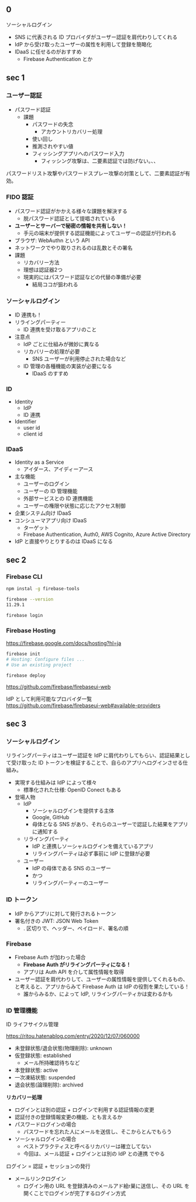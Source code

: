 ## 0

ソーシャルログイン

- SNS に代表される ID プロバイダがユーザー認証を肩代わりしてくれる
- IdP から受け取ったユーザーの属性を利用して登録を簡略化
- IDaaS に任せるのがおすすめ
  - Firebase Authentication とか

## sec 1

### ユーザー認証

- パスワード認証
  - 課題
    - パスワードの失念
      - アカウントリカバリー処理
    - 使い回し
    - 推測されやすい値
    - フィッシングアプリへのパスワード入力
      - フィッシング攻撃は、二要素認証では防げない。、、

パスワードリスト攻撃やパスワードスプレー攻撃の対策として、二要素認証が有効。

### FIDO 認証

- パスワード認証がかかえる様々な課題を解決する
  - 脱パスワード認証として提唱されている
- **ユーザーとサーバーで秘密の情報を共有しない！**
  - 手元の端末が提供する認証機能によってユーザーの認証が行われる
- ブラウザ: WebAuthn という API
- ネットワークでやり取りされるのは乱数とその署名
- 課題
  - リカバリー方法
  - 理想は認証器2つ
  - 現実的にはパスワード認証などの代替の準備が必要
    - 結局ココが狙われる

### ソーシャルログイン

- ID 連携も！
- リライングパーティー
  - ID 連携を受け取るアプリのこと
- 注意点
  - IdP ごとに仕組みが微妙に異なる
  - リカバリーの処理が必要
    - SNS ユーザーが利用停止された場合など
  - ID 管理の各種機能の実装が必要になる
    - IDaaS のすすめ

### ID

- Identity
  - IdP
  - ID 連携
- Identifier
  - user id
  - client id

### IDaaS

- Identity as a Service
  - アイダース、アイディーアース
- 主な機能
  - ユーザーのログイン
  - ユーザーの ID 管理機能
  - 外部サービスとの ID 連携機能
  - ユーザーの権限や状態に応じたアクセス制御
- 企業システム向け IDaaS
- コンシューマアプリ向け IDaaS
  - ターゲット
  - Firebase Authentication, Auth0, AWS Cognito, Azure Active Directory
- IdP と直接やりとりするのは IDaaS になる


## sec 2

### Firebase CLI

``` sh
npm instal -g firebase-tools

firebase --version
11.29.1

firebase login
```

### Firebase Hosting

https://firebase.google.com/docs/hosting?hl=ja

``` sh
firebase init
# Hosting: Configure files ...
# Use an existing project

firebase deploy
```

https://github.com/firebase/firebaseui-web

IdP として利用可能なプロバイダ一覧  
https://github.com/firebase/firebaseui-web#available-providers


## sec 3

### ソーシャルログイン

リライングパーティはユーザー認証を IdP に肩代わりしてもらい、認証結果として受け取った ID トークンを検証することで、自らのアプリへログインさせる仕組み。

- 実現する仕組みは IdP によって様々
  - 標準化された仕様: OpenID Conect もある
- 登場人物
  - IdP
    - ソーシャルログインを提供する主体
    - Google, GitHub
    - 母体となる SNS があり、それらのユーザーで認証した結果をアプリに通知する
  - リライングパーティ
    - IdP と連携しソーシャルログインを備えているアプリ
    - リライングパーティは必ず事前に IdP に登録が必要
  - ユーザー
    - IdP の母体である SNS のユーザー
    - かつ
    - リライングパーティーのユーザー

### ID トークン

- IdP からアプリに対して発行されるトークン
- 署名付きの JWT: JSON Web Token
  - . 区切りで、ヘッダー、ペイロード、署名の順

### Firebase

- Firebase Auth が加わった場合
  - **Firebase Auth がリライングパーティになる！**
  - アプリは Auth API を介して属性情報を取得
- ユーザー認証を肩代わりして、ユーザーの属性情報を提供してくれるもの、と考えると、アプリからみて Firebase Auth は IdP の役割を果たしている！
  - 誰からみるか、によって IdP, リライングパーティかは変わるかも

### ID 管理機能

ID ライフサイクル管理

https://ritou.hatenablog.com/entry/2020/12/07/060000

- 未登録状態/退会状態(物理削除): unknown
- 仮登録状態: established
  - メール所持確認待ちなど
- 本登録状態: active
- 一次凍結状態: suspended
- 退会状態(論理削除): archived

**リカバリー処理**

- ログインとは別の認証 + ログインで利用する認証情報の変更
- 認証付きの登録情報変更の機能、とも言えるか
- パスワードログインの場合
  - パスワードを忘れた人にメールを送信し、そこからとんでもらう
- ソーシャルログインの場合
  - ベストプラクティスと呼べるリカバリーは確立してない
  - 今回は、メール認証 + ログインとは別の IdP との連携 でやる

ログイン = 認証 + セッションの発行

- メールリンクログイン
  - ログイン用の URL を登録済みのメールアド絵r巣に送信し、その URL を開くことでログインが完了するログイン方式




